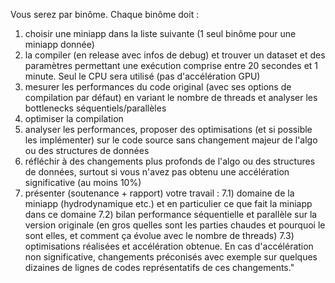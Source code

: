Vous serez par binôme. Chaque binôme doit :
1) choisir une miniapp dans la liste suivante (1 seul binôme pour une miniapp donnée)
2) la compiler (en release avec infos de debug) et trouver un dataset et des paramètres permettant une exécution comprise entre 20 secondes et 1 minute. Seul le CPU sera utilisé (pas d'accélération GPU)
3) mesurer les performances du code original (avec ses options de compilation par défaut) en variant le nombre de threads et analyser les bottlenecks séquentiels/parallèles
4) optimiser la compilation
5) analyser les performances, proposer des optimisations (et si possible les implémenter) sur le code source sans changement majeur de l'algo ou des structures de données
6) réfléchir à des changements plus profonds de l'algo ou des structures de données, surtout si vous n'avez pas obtenu une accélération significative (au moins 10%)
7) présenter (soutenance + rapport) votre travail :
7.1) domaine de la miniapp (hydrodynamique etc.) et en particulier ce que fait la miniapp dans ce domaine
7.2) bilan performance séquentielle et parallèle sur la version originale (en gros quelles sont les parties chaudes et pourquoi le sont elles, et comment ça évolue avec le nombre de threads)
7.3) optimisations réalisées et accélération obtenue. En cas d'accélération non significative, changements préconisés avec exemple sur quelques dizaines de lignes de codes représentatifs de ces changements." 
